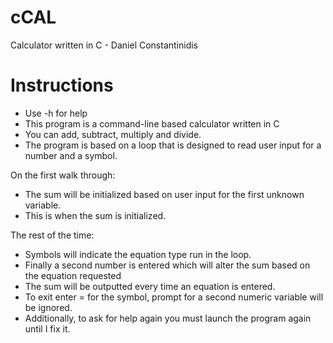 cCAL
====

Calculator written in C - Daniel Constantinidis

Instructions
============

- Use -h for help
- This program is a command-line based calculator written in C
- You can add, subtract, multiply and divide.
- The program is based on a loop that is designed to read user input for a number and a symbol.
            
 On the first walk through:

- The sum will be initialized based on user input for the first unknown variable.
- This is when the sum is initialized.
 
 The rest of the time:

- Symbols will indicate the equation type run in the loop.
- Finally a second number is entered which will alter the sum based on the equation requested
- The sum will be outputted every time an equation is entered.
- To exit enter = for the symbol, prompt for a second numeric variable will be ignored.
- Additionally, to ask for help again you must launch the program again until I fix it.
